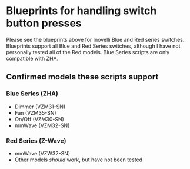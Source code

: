 # Blueprints for handling switch button presses
Please see the blueprints above for Inovelli Blue and Red series switches. Blueprints support all Blue and Red Series switches, although I have not personally tested all of the Red models. Blue Series scripts are only compatible with ZHA.

## Confirmed models these scripts support
### Blue Series (ZHA)
* Dimmer (VZM31-SN)
* Fan (VZM35-SN)
* On/Off (VZM30-SN)
* mmWave (VZM32-SN)

### Red Series (Z-Wave)
* mmWave (VZW32-SN)
* Other models _should_ work, but have not been tested

